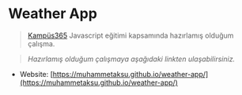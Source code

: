 # Weather App

> [Kampüs365](https://www.kampus365.com/) Javascript eğitimi kapsamında hazırlamış olduğum çalışma.

> _Hazırlamış olduğum çalışmaya aşağıdaki linkten ulaşabilirsiniz._

-   Website: [https://muhammetaksu.github.io/weather-app/](https://muhammetaksu.github.io/weather-app/)

